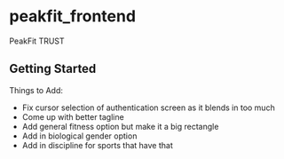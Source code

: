 # peakfit_frontend

PeakFit TRUST

## Getting Started

Things to Add: 
- Fix cursor selection of authentication screen as it blends in too much
- Come up with better tagline
- Add general fitness option but make it a big rectangle
- Add in biological gender option 
- Add in discipline for sports that have that